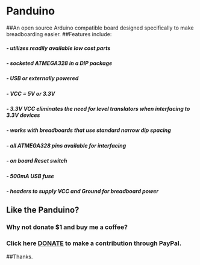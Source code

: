 # Panduino
##An open source Arduino compatible board designed specifically to make breadboarding easier.
##Features include:
#####  - utilizes readily available low cost parts
#####  - socketed ATMEGA328 in a DIP package
#####  - USB or externally powered
#####  - VCC = 5V or 3.3V 
#####  - 3.3V VCC eliminates the need for level translators when interfacing to 3.3V devices
#####  - works with breadboards that use standard narrow dip spacing
#####  - all ATMEGA328 pins available for interfacing
#####  - on board Reset switch
#####  - 500mA USB fuse
#####  - headers to supply VCC and Ground for breadboard power	
##
## Like the Panduino?
### Why not donate $1 and buy me a coffee?
### Click here [DONATE](https://nopcode00.blogspot.ca/) to make a contribution through PayPal. 
##Thanks. 
